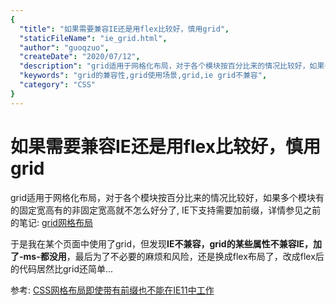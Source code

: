 ```yaml
---
{
  "title": "如果需要兼容IE还是用flex比较好，慎用grid",
  "staticFileName": "ie_grid.html",
  "author": "guoqzuo",
  "createDate": "2020/07/12",
  "description": "grid适用于网格化布局，对于各个模块按百分比来的情况比较好，如果多个模块有的固定宽高有的非固定宽高就不怎么好分了, IE下支持需要加前缀，详情参见之前的笔记: grid网格布局。于是我在某个页面中使用了grid，但发现IE不兼容，grid的某些属性不兼容IE，加了-ms-都没用，最后为了不必要的麻烦和风险，还是换成flex布局了，改成flex后的代码居然比grid还简单...",
  "keywords": "grid的兼容性,grid使用场景,grid,ie grid不兼容",
  "category": "CSS"
}
---
```


# 如果需要兼容IE还是用flex比较好，慎用grid

grid适用于网格化布局，对于各个模块按百分比来的情况比较好，如果多个模块有的固定宽高有的非固定宽高就不怎么好分了, IE下支持需要加前缀，详情参见之前的笔记: [grid网格布局](https://www.yuque.com/guoqzuo/js_es6/kg7660#973d6cc6)

于是我在某个页面中使用了grid，但发现**IE不兼容，grid的某些属性不兼容IE，加了-ms-都没用**，最后为了不必要的麻烦和风险，还是换成flex布局了，改成flex后的代码居然比grid还简单...

参考: [CSS网格布局即使带有前缀也不能在IE11中工作](http://www.imooc.com/wenda/detail/575101)